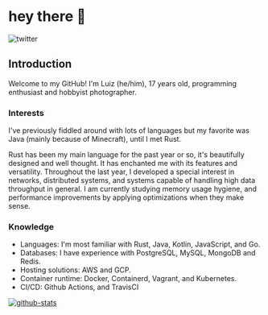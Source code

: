 # hey there 👋
![twitter]

## Introduction

Welcome to my GitHub! I'm Luiz (he/him), 17 years old, programming enthusiast and hobbyist photographer.  

### Interests

I've previously fiddled around with lots of languages but my favorite was Java (mainly because of Minecraft), until I met Rust.

Rust has been my main language for the past year or so, it's beautifully designed and well thought. It has enchanted me with its features and versatility. Throughout the last year, I developed a special interest in networks, distributed systems, and systems capable of handling high data throughput in general. I am currently studying memory usage hygiene, and performance improvements by applying optimizations when they make sense.

### Knowledge

* Languages: I'm most familiar with Rust, Java, Kotlin, JavaScript, and Go.
* Databases: I have experience with PostgreSQL, MySQL, MongoDB and Redis.
* Hosting solutions: AWS and GCP.
* Container runtime: Docker, Containerd, Vagrant, and Kubernetes.
* CI/CD: Github Actions, and TravisCI

[![github-stats]](https://github.com/SaiintBrisson)

<!--Links-->

[twitter]: https://img.shields.io/twitter/follow/saiintbrisson?color=blue&label=Twitter&style=for-the-badge

[github-stats]: https://github-readme-stats.vercel.app/api?username=SaiintBrisson

[github]: https://github.com/SaiintBrisson
